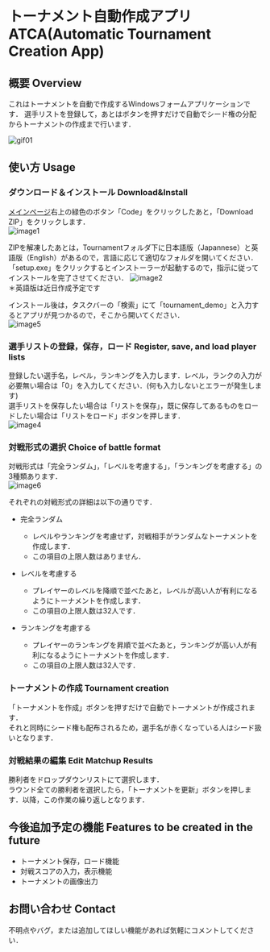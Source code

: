 # トーナメント自動作成アプリ ATCA(Automatic Tournament Creation App) 

## 概要 Overview
これはトーナメントを自動で作成するWindowsフォームアプリケーションです．
選手リストを登録して，あとはボタンを押すだけで自動でシード権の分配からトーナメントの作成まで行います．

![gif01](https://media.giphy.com/media/SjgV3RLAxe2ZR0KQcd/giphy.gif)

## 使い方 Usage
### ダウンロード＆インストール Download&Install
[メインページ](https://github.com/GreetingBot-Kirby/ATCA)右上の緑色のボタン「Code」をクリックしたあと，「Download ZIP」をクリックします．<br>
![image1](https://user-images.githubusercontent.com/110318897/182400487-e27f7410-a3db-46ea-b0ab-af90542e429d.png)

ZIPを解凍したあとは，Tournamentフォルダ下に日本語版（Japannese）と英語版（English）があるので，言語に応じて適切なフォルダを開いてください．<br>
「setup.exe」をクリックするとインストーラーが起動するので，指示に従ってインストールを完了させてください．
![image2](https://user-images.githubusercontent.com/110318897/182400613-479ad91c-c4e3-4618-a619-c739b2e7cd24.png)<br>
＊英語版は近日作成予定です

インストール後は，タスクバーの「検索」にて「tournament_demo」と入力するとアプリが見つかるので，そこから開いてください．<br>
![image5](https://user-images.githubusercontent.com/110318897/182401081-12a24ea1-c0b1-4534-9411-d8f69f957629.png)

### 選手リストの登録，保存，ロード Register, save, and load player lists
登録したい選手名，レベル，ランキングを入力します．レベル，ランクの入力が必要無い場合は「0」を入力してください．(何も入力しないとエラーが発生します)<br>
選手リストを保存したい場合は「リストを保存」，既に保存してあるものをロードしたい場合は「リストをロード」ボタンを押します．<br>
![image4](https://user-images.githubusercontent.com/110318897/182400726-1cf5d210-23c8-4a10-b5a1-d605c70e21a6.png)

### 対戦形式の選択 Choice of battle format
対戦形式は「完全ランダム」，「レベルを考慮する」，「ランキングを考慮する」の3種類あります．<br>
![image6](https://user-images.githubusercontent.com/110318897/182401366-e2a0ebb7-25ec-4536-b4cf-84c98c8f92f0.png)

それぞれの対戦形式の詳細は以下の通りです．
- 完全ランダム
  - レベルやランキングを考慮せず，対戦相手がランダムなトーナメントを作成します．
  - この項目の上限人数はありません．

- レベルを考慮する
  - プレイヤーのレベルを降順で並べたあと，レベルが高い人が有利になるようにトーナメントを作成します．
  - この項目の上限人数は32人です．

- ランキングを考慮する
  - プレイヤーのランキングを昇順で並べたあと，ランキングが高い人が有利になるようにトーナメントを作成します．
  - この項目の上限人数は32人です．

### トーナメントの作成 Tournament creation
「トーナメントを作成」ボタンを押すだけで自動でトーナメントが作成されます．<br>
それと同時にシード権も配布されるため，選手名が赤くなっている人はシード扱いとなります．

### 対戦結果の編集 Edit Matchup Results
勝利者をドロップダウンリストにて選択します．<br>
ラウンド全ての勝利者を選択したら，「トーナメントを更新」ボタンを押します．以降，この作業の繰り返しとなります．

## 今後追加予定の機能 Features to be created in the future
- トーナメント保存，ロード機能
- 対戦スコアの入力，表示機能
- トーナメントの画像出力

## お問い合わせ Contact
不明点やバグ，または追加してほしい機能があれば気軽にコメントしてください．

